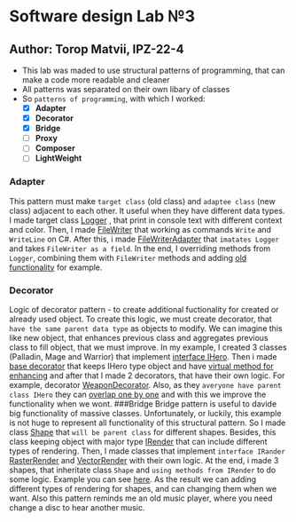 # Software design Lab №3 
## Author: Torop Matvii, IPZ-22-4

- This lab was maded to use structural patterns of programming, that can make a code more readable and cleaner
- All patterns was separated on their own libary of classes
- So `patterns of programming`, with which I worked:
  - [x] **Adapter**
  - [x] **Decorator**
  - [x] **Bridge**
  - [ ] **Proxy**
  - [ ] **Composer**
  - [ ] **LightWeight**
### Adapter
This pattern must make `target class` (old class) and `adaptee class` (new class) adjacent to each other. It useful when they have different data types. I made target class [Logger](./Adapter/Logger.cs) , that print in console text with different context and color. Then, I made [FileWriter](./Adapter/FileWriter.cs) that working as commands `Write` and `WriteLine` on C#. After this, i made [FileWriterAdapter](./Adapter/FileWriterAdapter.cs) that `imatates Logger` and takes `FileWriter as a field`. In the end, I overriding methods from `Logger`, combining them with `FileWriter` methods and adding [old functionality](./Adapter/FileWriterAdapter.cs#L22) for example.  
### Decorator
Logic of decorator pattern - to create additional fuctionality for created or already used object. To create this logic, we must create decorator, that `have the same parent data type` as objects to modify. We can imagine this like new object, that enhances previous class and aggregates previous class to fill object, that we must improve. In my example, I created 3 classes (Palladin, Mage and Warrior) that implement [interface IHero](./Decorator/IHero.cs). Then i made [base decorator](./Decorator/HeroBaseDecorator.cs) that keeps IHero type object and have [virtual method for enhancing](./Decorator/HeroBaseDecorator.cs#L18-L21) and after that I made 2 decorators, that have their own logic. For example, decorator [WeaponDecorator](./Decorator/WeaponDecorator.cs). Also, as they `averyone have parent class IHero` they can [overlap one by one](./patterns_test/Program.cs#L29-L30) and with this we improve the functionality when we wont. 
###Bridge
Bridge pattern is useful to davide big functionality of massive classes. Unfortunately, or luckily, this example is not huge to represent all functionality of this structural pattern. So I made class [Shape](./Bridge/Shape.cs) that `will be parent class` for different shapes. Besides, this class keeping object with major type [IRender](./Bridge/IRender.cs) that can include different types of rendering. Then, I made classes that implement `interface IRander` [RasterRender](./Bridge/RasterRender.cs) and [VectorRender](./Bridge/VectorRender.cs) with their own logic. At the end, i made 3 shapes, that inheritate class `Shape` and `using methods from IRender` to do some logic. Example you can see [here](./Bridge/Circle.cs#L15-L18). As the result we can adding different types of rendering for shapes, and can changing them when we want. Also this pattern reminds me an old music player, where you need change a disc to hear another music.
